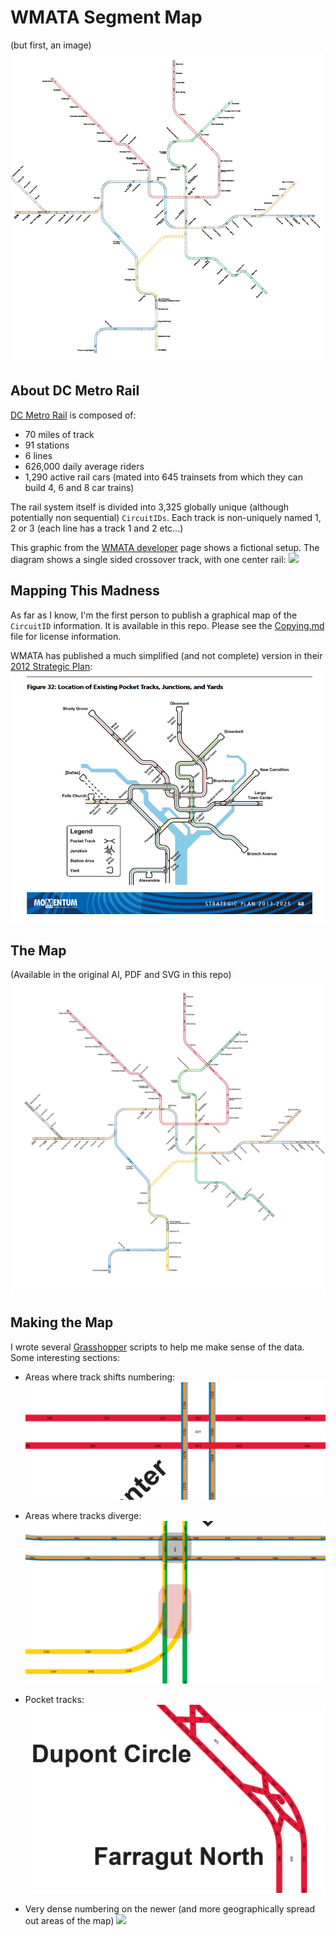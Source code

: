 # WMATA Segment Map
(but first, an image)
![](images/zoom-to-scale.gif)

## About DC Metro Rail
[DC Metro Rail](https://en.wikipedia.org/wiki/Washington_Metro) is composed of:
- 70 miles of track
- 91 stations
- 6 lines
- 626,000 daily average riders
- 1,290 active rail cars (mated into 645 trainsets from which they can build 4, 6 and 8 car trains)

The rail system itself is divided into 3,325 globally unique (although potentially non sequential) `CircuitIDs`. Each track is non-uniquely named 1, 2 or 3 (each line has a track 1 and 2 etc...)

This graphic from the [WMATA developer](https://developer.wmata.com/) page shows a fictional setup. The diagram shows a single sided crossover track, with one center rail:
![](images/neighbor-diagram.png)

## Mapping This Madness
As far as I know, I'm the first person to publish a graphical map of the `CircuitID` information. It is available in this repo. Please see the [Copying.md](copying.md) file for license information. 

WMATA has published a much simplified (and not complete) version in their [2012 Strategic Plan](https://www.wmata.com/initiatives/strategic-plans/upload/7Metro-2025-Pocket-Tracks-Secure.pdf):
![](images/wmata-strategic-plan-map.png)

## The Map
(Available in the original AI, PDF and SVG in this repo)
![](images/Segment-ID-Map.png)

## Making the Map
I wrote several [Grasshopper](https://www.grasshopper3d.com/) scripts to help me make sense of the data. Some interesting sections:
- Areas where track shifts numbering:
![](images/numbering-break.png)

- Areas where tracks diverge:
![](images/switch-break.png)

- Pocket tracks:
![](images/pocket-track.png)

- Very dense numbering on the newer (and more geographically spread out areas of the map)
![](dense-numbering.png)







